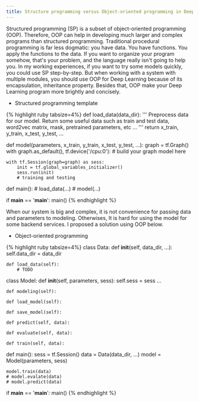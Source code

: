 ```yaml
---
title: Structure programming versus Object-oriented programming in Deep Learning
---
```


Structured programming (SP) is a subset of object-oriented programming (OOP).
Therefore, OOP can help in developing much larger and complex programs than structured programming.
Traditional procedural programming is far less dogmatic: you have data. You have functions. You apply the functions to the data.
If you want to organize your program somehow, that's your problem, and the language really isn't going to help you.
In my working experiences, if you want to try some models quickly, you could use SP step-by-step.
But when working with a system with multiple modules, you should use OOP for Deep Learning because of its encapsulation, inheritance property.
Besides that, OOP make your Deep Learning program more brightly and concisely.

* Structured programming template

{% highlight ruby tabsize=4%}
def load_data(data_dir):
    '''
    Preprocess data for our model.
    Return some useful data such as train and test data,
    word2vec matrix, mask, pretrained parameters, etc ...
    '''
    return x_train, y_train, x_test, y_test, ...

def model(parameters, x_train, y_train, x_test, y_test, ...):
    graph = tf.Graph()
    with graph.as_default(), tf.device('/cpu:0'):
        # build your graph model here
    
    with tf.Session(graph=graph) as sess:
        init = tf.global_variables_initializer()
        sess.run(init)
        # training and testing
        
def main():
    # load_data(...)
    # model(...)
    
if __main__ == '__main__':
    main()
{% endhighlight %}

When our system is big and complex, it is not convenience for passing data and parameters to modeling.
Otherwises, It is hard for using the model for some backend services. I proposed a solution using OOP below.

* Object-oriented programming

{% highlight ruby tabsize=4%}
class Data:
    def __init__(self, data_dir, ...):
        self.data_dir = data_dir
        
    def load_data(self):
        # TODO
        
class Model:
    def __init__(self, parameters, sess):
        self.sess = sess
        ...
        
    def modeling(self):
    
    def load_model(self):
    
    def save_model(self):
    
    def predict(self, data):
    
    def evaluate(self, data):
    
    def train(self, data):
    
def main():
    sess = tf.Session()
    data = Data(data_dir, ...)
    model = Model(parameters, sess)
    
    model.train(data)
    # model.evalate(data)
    # model.predict(data)
    
if __main__ == '__main__':
    main()
{% endhighlight %}
